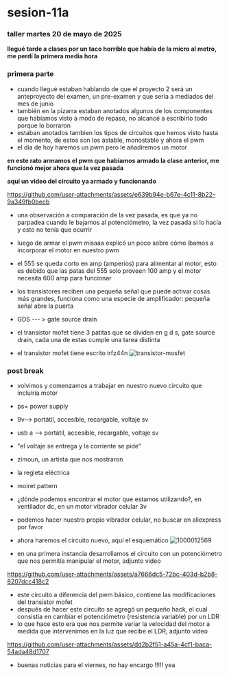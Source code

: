 # sesion-11a

### taller martes 20 de mayo de 2025

**llegué tarde a clases por un taco horrible que había de la micro al metro, me perdí la primera media hora**

### primera parte

- cuando llegué estaban hablando de que el proyecto 2 será un anteproyecto del examen, un pre-examen y que sería a mediados del mes de junio
- también en la pizarra estaban anotados algunos de los componentes que habíamos visto a modo de repaso, no alcancé a escribirlo todo porque lo borraron
- estaban anotados tambien los tipos de circuitos que hemos visto hasta el momento, de estos son los astable, monostable y ahora el pwm
- el día de hoy haremos un pwm pero le añadiremos un motor

**en este rato armamos el pwm que habíamos armado la clase anterior, me funcionó mejor ahora que la vez pasada**

**aquí un video del circuito ya armado y funcionando**

https://github.com/user-attachments/assets/e639b94e-b67e-4c11-8b22-9a349fb0becb

- una observación a comparación de la vez pasada, es que ya no parpadea cuando le bajamos al potenciómetro, la vez pasada si lo hacía y esto no tenía que ocurrir

- luego de armar el pwm misaaa explicó un poco sobre cómo íbamos a incorporar el motor en nuestro pwm
- el 555 se queda corto en amp (amperios) para alimentar al motor, esto es debido que las patas del 555 solo proveen 100 amp y el motor necesita 600 amp para funcionar
- los transistores reciben una pequeña señal que puede activar cosas más grandes, funciona como una especie de amplificador: pequeña señal abre la puerta
- GDS --- > gate source drain
- el transistor mofet tiene 3 patitas que se dividen en g d s, gate source drain, cada una de estas cumple una tarea distinta
- el transistor mofet tiene escrito irfz44n
![transistor-mosfet](https://github.com/user-attachments/assets/0958840f-8768-4568-9c6c-0420ec536cb2)

### post break

- volvimos y comenzamos a trabajar en nuestro nuevo circuito que incluiría motor
- ps= power supply
- 9v--> portátil, accesible, recargable, voltaje sv
- usb a --> portátil, accesible, recargable, voltaje sv
- "el voltaje se entrega y la corriente se pide"
- zimoun, un artista que nos mostraron
- la regleta eléctrica
- moiret pattern
- ¿dónde podemos encontrar el motor que estamos utilizando?, en ventilador dc, en un motor vibrador celular 3v
- podemos hacer nuestro propio vibrador celular, no buscar en aliexpress por favor
- ahora haremos el circuito nuevo, aquí el esquemático
![1000012569](https://github.com/user-attachments/assets/921f1c4e-63ac-40e3-b5cd-38f495de6b37)

 - en una primera instancia desarrollamos el circuito con un potenciómetro que nos permitía manipular el motor, adjunto video


https://github.com/user-attachments/assets/a7666dc5-72bc-403d-b2b8-8207dcc418c2

- este circuito a diferencia del pwm básico, contiene las modificaciones del transistor mofet
- después de hacer este circuito se agregó un pequeño hack, el cual consistía en cambiar el potenciómetro (resistencia variable) por un LDR
- lo que hace esto era que nos permite variar la velocidad del motor a medida que intervenimos en la luz que recibe el LDR, adjunto video

https://github.com/user-attachments/assets/dd2b2f51-a45a-4cf1-baca-54ada48d1707

- buenas noticias para el viernes, no hay encargo !!!!! yea
